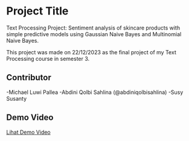 # Project Title

Text Processing Project: Sentiment analysis of skincare products with simple predictive models using Gaussian Naive Bayes and Multinomial Naive Bayes.

This project was made on 22/12/2023 as the final project of my Text Processing course in semester 3.
## Contributor

  -Michael Luwi Pallea
  -Abdini Qolbi Sahlina (@abdiniqolbisahlina)
  -Susy Susanty


## Demo Video

[Lihat Demo Video](assets/For%20TEXT%20Prepros.mp4)

